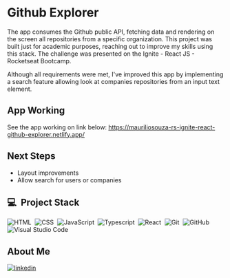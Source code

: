 # Github Explorer

The app consumes the Github public API, fetching data and rendering on the screen all repositories from a specific organization. This project was built just for academic purposes, reaching out to improve my skills using this stack. The challenge was presented on the Ignite - React JS - Rocketseat Bootcamp.

Although all requirements were met, I've improved this app by implementing a search feature allowing look at companies repositories from an input text element.

## App Working

See the app working on link below:
https://mauriliosouza-rs-ignite-react-github-explorer.netlify.app/

## Next Steps

- Layout improvements
- Allow search for users or companies

## 💻 &nbsp;Project Stack

![HTML](https://img.shields.io/badge/-HTML-05122A?style=flat&logo=HTML5)&nbsp;
![CSS](https://img.shields.io/badge/-CSS-05122A?style=flat&logo=CSS3&logoColor=1572B6)&nbsp;
![JavaScript](https://img.shields.io/badge/-JavaScript-05122A?style=flat&logo=javascript)&nbsp;
![Typescript](https://img.shields.io/badge/-Typescript-05122A?style=flat&logo=typescript)&nbsp;
![React](https://img.shields.io/badge/-React-05122A?style=flat&logo=react)&nbsp;
![Git](https://img.shields.io/badge/-Git-05122A?style=flat&logo=git)&nbsp;
![GitHub](https://img.shields.io/badge/-GitHub-05122A?style=flat&logo=github)&nbsp;
![Visual Studio Code](https://img.shields.io/badge/-Visual%20Studio%20Code-05122A?style=flat&logo=visual-studio-code&logoColor=007ACC)&nbsp;

## About Me

<a href="https://linkedin.com/in/1mauriliosouza" target="_blank">
  <img align="center" src="https://img.shields.io/badge/Linkedin-Maurilio%20Souza-%23121214" alt="linkedin"/>
</a>
<br><br>
